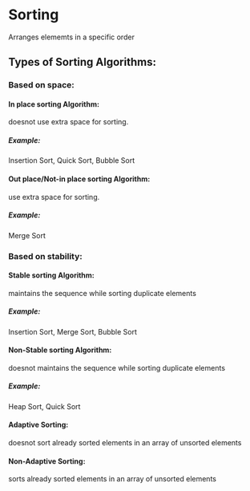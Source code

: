 # Sorting
Arranges elememts in a specific order

## Types of Sorting Algorithms:

### Based on space:
#### In place sorting Algorithm: 
doesnot use extra space for sorting.
##### Example: 
Insertion Sort, Quick Sort, Bubble Sort
#### Out place/Not-in place sorting Algorithm: 
use extra space for sorting.
##### Example: 
Merge Sort

### Based on stability:
#### Stable sorting Algorithm: 
maintains the sequence while sorting duplicate elements
##### Example: 
Insertion Sort, Merge Sort, Bubble Sort
#### Non-Stable sorting Algorithm:
doesnot maintains the sequence while sorting duplicate elements
##### Example: 
Heap Sort, Quick Sort

#### Adaptive Sorting: 
doesnot sort already sorted elements in an array of unsorted elements
#### Non-Adaptive Sorting: 
sorts already sorted elements in an array of unsorted elements
